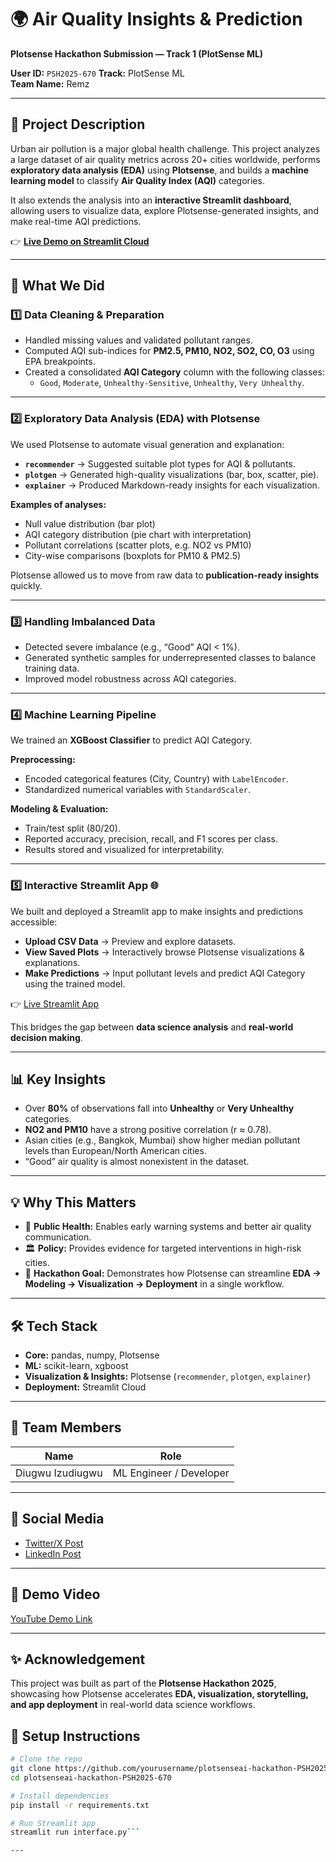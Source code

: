 # 🌍 Air Quality Insights & Prediction  
**Plotsense Hackathon Submission — Track 1 (PlotSense ML)**  

**User ID:** `PSH2025-670`
**Track:** PlotSense ML  
**Team Name:** Remz  

---

## 📌 Project Description  

Urban air pollution is a major global health challenge. This project analyzes a large dataset of air quality metrics across 20+ cities worldwide, performs **exploratory data analysis (EDA)** using **Plotsense**, and builds a **machine learning model** to classify **Air Quality Index (AQI)** categories.  

It also extends the analysis into an **interactive Streamlit dashboard**, allowing users to visualize data, explore Plotsense-generated insights, and make real-time AQI predictions.

👉 [**Live Demo on Streamlit Cloud**](https://plotsense-app-seb2b5repevpalepalvbye.streamlit.app/)  

---

## 🚀 What We Did  

### 1️⃣ Data Cleaning & Preparation  
- Handled missing values and validated pollutant ranges.  
- Computed AQI sub-indices for **PM2.5, PM10, NO2, SO2, CO, O3** using EPA breakpoints.  
- Created a consolidated **AQI Category** column with the following classes:  
  - `Good`, `Moderate`, `Unhealthy-Sensitive`, `Unhealthy`, `Very Unhealthy`.  

---

### 2️⃣ Exploratory Data Analysis (EDA) with Plotsense  
We used Plotsense to automate visual generation and explanation:  
- **`recommender`** → Suggested suitable plot types for AQI & pollutants.  
- **`plotgen`** → Generated high-quality visualizations (bar, box, scatter, pie).  
- **`explainer`** → Produced Markdown-ready insights for each visualization.  

**Examples of analyses:**  
- Null value distribution (bar plot)  
- AQI category distribution (pie chart with interpretation)  
- Pollutant correlations (scatter plots, e.g. NO2 vs PM10)  
- City-wise comparisons (boxplots for PM10 & PM2.5)  

Plotsense allowed us to move from raw data to **publication-ready insights** quickly.

---

### 3️⃣ Handling Imbalanced Data  
- Detected severe imbalance (e.g., “Good” AQI < 1%).  
- Generated synthetic samples for underrepresented classes to balance training data.  
- Improved model robustness across AQI categories.

---

### 4️⃣ Machine Learning Pipeline  
We trained an **XGBoost Classifier** to predict AQI Category.  

**Preprocessing:**  
- Encoded categorical features (City, Country) with `LabelEncoder`.  
- Standardized numerical variables with `StandardScaler`.  

**Modeling & Evaluation:**  
- Train/test split (80/20).  
- Reported accuracy, precision, recall, and F1 scores per class.  
- Results stored and visualized for interpretability.

---

### 5️⃣ Interactive Streamlit App 🌐  
We built and deployed a Streamlit app to make insights and predictions accessible:  

- **Upload CSV Data** → Preview and explore datasets.  
- **View Saved Plots** → Interactively browse Plotsense visualizations & explanations.  
- **Make Predictions** → Input pollutant levels and predict AQI Category using the trained model.  

👉 [Live Streamlit App](https://plotsense-app-seb2b5repevpalepalvbye.streamlit.app/)

This bridges the gap between **data science analysis** and **real-world decision making**.

---

## 📊 Key Insights  
- Over **80%** of observations fall into **Unhealthy** or **Very Unhealthy** categories.  
- **NO2 and PM10** have a strong positive correlation (r ≈ 0.78).  
- Asian cities (e.g., Bangkok, Mumbai) show higher median pollutant levels than European/North American cities.  
- “Good” air quality is almost nonexistent in the dataset.  

---

## 💡 Why This Matters  
- 🏥 **Public Health:** Enables early warning systems and better air quality communication.  
- 🏛 **Policy:** Provides evidence for targeted interventions in high-risk cities.  
- 🧠 **Hackathon Goal:** Demonstrates how Plotsense can streamline **EDA → Modeling → Visualization → Deployment** in a single workflow.

---

## 🛠 Tech Stack  
- **Core:** pandas, numpy, Plotsense
- **ML:** scikit-learn, xgboost  
- **Visualization & Insights:** Plotsense (`recommender`, `plotgen`, `explainer`)  
- **Deployment:** Streamlit Cloud

---

## 👥 Team Members  
| Name         | Role                        |
|-------------|-----------------------------|
| Diugwu Izudiugwu | ML Engineer / Developer     |

---

## 🔗 Social Media  
- [Twitter/X Post](https://x.com/your-post-link)  
- [LinkedIn Post](https://linkedin.com/in/your-profile-or-post-link)  

---

## 🎥 Demo Video  
[YouTube Demo Link](https://youtube.com/your-demo-video-link)  


---

## ✨ Acknowledgement  
This project was built as part of the **Plotsense Hackathon 2025**, showcasing how Plotsense accelerates **EDA, visualization, storytelling, and app deployment** in real-world data science workflows.

## 📝 Setup Instructions  

```bash
# Clone the repo
git clone https://github.com/yourusername/plotsenseai-hackathon-PSH2025-670.git
cd plotsenseai-hackathon-PSH2025-670

# Install dependencies
pip install -r requirements.txt

# Run Streamlit app
streamlit run interface.py```

---



